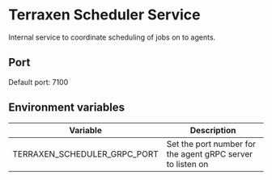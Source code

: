 # Terraxen Scheduler Service

Internal service to coordinate scheduling of jobs on to agents.

## Port

Default port: 7100

## Environment variables

| Variable | Description |
|--- |--- |
| TERRAXEN_SCHEDULER_GRPC_PORT | Set the port number for the agent gRPC server to listen on |